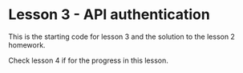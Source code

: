 # Lesson 3 - API authentication

This is the starting code for lesson 3 and the solution to the lesson 2 homework.

Check lesson 4 if for the progress in this lesson. 